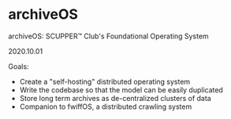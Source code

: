 # archiveOS
archiveOS: SCUPPER™ Club's Foundational Operating System

2020.10.01

Goals:
 * Create a "self-hosting" distributed operating system
 * Write the codebase so that the model can be easily duplicated
 * Store long term archives as de-centralized clusters of data
 * Companion to fwiffOS, a distributed crawling system

